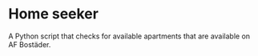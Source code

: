 # Home seeker
A Python script that checks for available apartments that are available on AF Bostäder.
